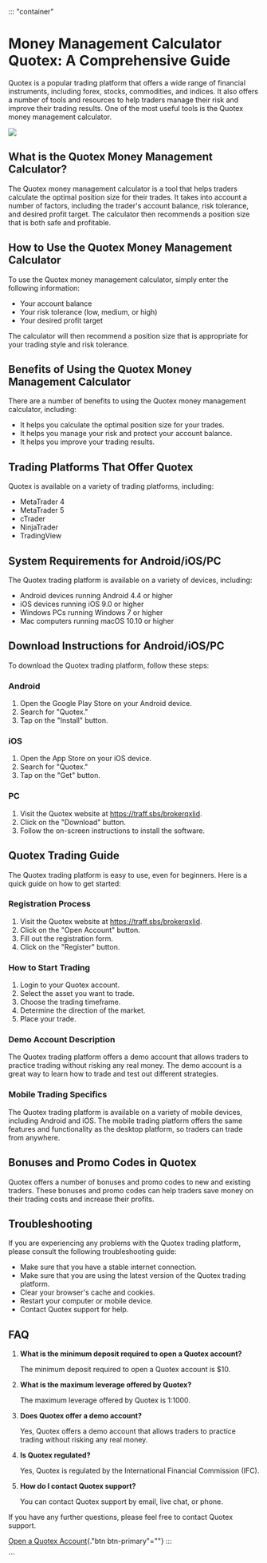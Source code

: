 ::: \"container\"
# Money Management Calculator Quotex: A Comprehensive Guide

Quotex is a popular trading platform that offers a wide range of
financial instruments, including forex, stocks, commodities, and
indices. It also offers a number of tools and resources to help traders
manage their risk and improve their trading results. One of the most
useful tools is the Quotex money management calculator.

[![](https://static.quotex.io/files/4_en/300_250.jpg)](https://traff.sbs/brokerqxlid)

## What is the Quotex Money Management Calculator?

The Quotex money management calculator is a tool that helps traders
calculate the optimal position size for their trades. It takes into
account a number of factors, including the trader\'s account balance,
risk tolerance, and desired profit target. The calculator then
recommends a position size that is both safe and profitable.

## How to Use the Quotex Money Management Calculator

To use the Quotex money management calculator, simply enter the
following information:

-   Your account balance
-   Your risk tolerance (low, medium, or high)
-   Your desired profit target

The calculator will then recommend a position size that is appropriate
for your trading style and risk tolerance.

## Benefits of Using the Quotex Money Management Calculator

There are a number of benefits to using the Quotex money management
calculator, including:

-   It helps you calculate the optimal position size for your trades.
-   It helps you manage your risk and protect your account balance.
-   It helps you improve your trading results.

## Trading Platforms That Offer Quotex

Quotex is available on a variety of trading platforms, including:

-   MetaTrader 4
-   MetaTrader 5
-   cTrader
-   NinjaTrader
-   TradingView

## System Requirements for Android/iOS/PC

The Quotex trading platform is available on a variety of devices,
including:

-   Android devices running Android 4.4 or higher
-   iOS devices running iOS 9.0 or higher
-   Windows PCs running Windows 7 or higher
-   Mac computers running macOS 10.10 or higher

## Download Instructions for Android/iOS/PC

To download the Quotex trading platform, follow these steps:

### Android

1.  Open the Google Play Store on your Android device.
2.  Search for "Quotex."
3.  Tap on the "Install" button.

### iOS

1.  Open the App Store on your iOS device.
2.  Search for "Quotex."
3.  Tap on the "Get" button.

### PC

1.  Visit the Quotex website at https://traff.sbs/brokerqxlid.
2.  Click on the "Download" button.
3.  Follow the on-screen instructions to install the software.

## Quotex Trading Guide

The Quotex trading platform is easy to use, even for beginners. Here is
a quick guide on how to get started:

### Registration Process

1.  Visit the Quotex website at https://traff.sbs/brokerqxlid.
2.  Click on the "Open Account" button.
3.  Fill out the registration form.
4.  Click on the "Register" button.

### How to Start Trading

1.  Login to your Quotex account.
2.  Select the asset you want to trade.
3.  Choose the trading timeframe.
4.  Determine the direction of the market.
5.  Place your trade.

### Demo Account Description

The Quotex trading platform offers a demo account that allows traders to
practice trading without risking any real money. The demo account is a
great way to learn how to trade and test out different strategies.

### Mobile Trading Specifics

The Quotex trading platform is available on a variety of mobile devices,
including Android and iOS. The mobile trading platform offers the same
features and functionality as the desktop platform, so traders can trade
from anywhere.

## Bonuses and Promo Codes in Quotex

Quotex offers a number of bonuses and promo codes to new and existing
traders. These bonuses and promo codes can help traders save money on
their trading costs and increase their profits.

## Troubleshooting

If you are experiencing any problems with the Quotex trading platform,
please consult the following troubleshooting guide:

-   Make sure that you have a stable internet connection.
-   Make sure that you are using the latest version of the Quotex
    trading platform.
-   Clear your browser\'s cache and cookies.
-   Restart your computer or mobile device.
-   Contact Quotex support for help.

## FAQ

1.  **What is the minimum deposit required to open a Quotex account?**

    The minimum deposit required to open a Quotex account is \$10.

2.  **What is the maximum leverage offered by Quotex?**

    The maximum leverage offered by Quotex is 1:1000.

3.  **Does Quotex offer a demo account?**

    Yes, Quotex offers a demo account that allows traders to practice
    trading without risking any real money.

4.  **Is Quotex regulated?**

    Yes, Quotex is regulated by the International Financial Commission
    (IFC).

5.  **How do I contact Quotex support?**

    You can contact Quotex support by email, live chat, or phone.

If you have any further questions, please feel free to contact Quotex
support.

[Open a Quotex Account](\%22https://traff.sbs/brokerqxlid\%22){."btn
btn-primary"=""}
:::

\`\`\`

